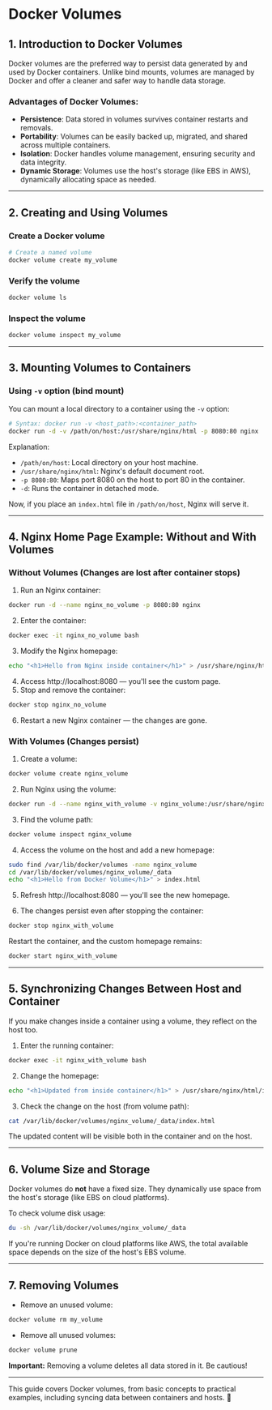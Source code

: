 # Docker Volumes

## 1. Introduction to Docker Volumes
Docker volumes are the preferred way to persist data generated by and used by Docker containers. Unlike bind mounts, volumes are managed by Docker and offer a cleaner and safer way to handle data storage.

### Advantages of Docker Volumes:
- **Persistence**: Data stored in volumes survives container restarts and removals.
- **Portability**: Volumes can be easily backed up, migrated, and shared across multiple containers.
- **Isolation**: Docker handles volume management, ensuring security and data integrity.
- **Dynamic Storage**: Volumes use the host's storage (like EBS in AWS), dynamically allocating space as needed.

---

## 2. Creating and Using Volumes

### Create a Docker volume
```bash
# Create a named volume
docker volume create my_volume
```

### Verify the volume
```bash
docker volume ls
```

### Inspect the volume
```bash
docker volume inspect my_volume
```

---

## 3. Mounting Volumes to Containers

### Using `-v` option (bind mount)
You can mount a local directory to a container using the `-v` option:

```bash
# Syntax: docker run -v <host_path>:<container_path>
docker run -d -v /path/on/host:/usr/share/nginx/html -p 8080:80 nginx
```

Explanation:
- `/path/on/host`: Local directory on your host machine.
- `/usr/share/nginx/html`: Nginx's default document root.
- `-p 8080:80`: Maps port 8080 on the host to port 80 in the container.
- `-d`: Runs the container in detached mode.

Now, if you place an `index.html` file in `/path/on/host`, Nginx will serve it.

---

## 4. Nginx Home Page Example: Without and With Volumes

### Without Volumes (Changes are lost after container stops)

1. Run an Nginx container:
```bash
docker run -d --name nginx_no_volume -p 8080:80 nginx
```
2. Enter the container:
```bash
docker exec -it nginx_no_volume bash
```
3. Modify the Nginx homepage:
```bash
echo "<h1>Hello from Nginx inside container</h1>" > /usr/share/nginx/html/index.html
```
4. Access http://localhost:8080 — you'll see the custom page.
5. Stop and remove the container:
```bash
docker stop nginx_no_volume
```
6. Restart a new Nginx container — the changes are gone.

### With Volumes (Changes persist)

1. Create a volume:
```bash
docker volume create nginx_volume
```
2. Run Nginx using the volume:
```bash
docker run -d --name nginx_with_volume -v nginx_volume:/usr/share/nginx/html -p 8080:80 nginx
```
3. Find the volume path:
```bash
docker volume inspect nginx_volume
```
4. Access the volume on the host and add a new homepage:
```bash
sudo find /var/lib/docker/volumes -name nginx_volume
cd /var/lib/docker/volumes/nginx_volume/_data
echo "<h1>Hello from Docker Volume</h1>" > index.html
```
5. Refresh http://localhost:8080 — you'll see the new homepage.

6. The changes persist even after stopping the container:
```bash
docker stop nginx_with_volume
```

Restart the container, and the custom homepage remains:
```bash
docker start nginx_with_volume
```

---

## 5. Synchronizing Changes Between Host and Container

If you make changes inside a container using a volume, they reflect on the host too.

1. Enter the running container:
```bash
docker exec -it nginx_with_volume bash
```
2. Change the homepage:
```bash
echo "<h1>Updated from inside container</h1>" > /usr/share/nginx/html/index.html
```
3. Check the change on the host (from volume path):
```bash
cat /var/lib/docker/volumes/nginx_volume/_data/index.html
```
The updated content will be visible both in the container and on the host.

---

## 6. Volume Size and Storage

Docker volumes do **not** have a fixed size. They dynamically use space from the host's storage (like EBS on cloud platforms).

To check volume disk usage:
```bash
du -sh /var/lib/docker/volumes/nginx_volume/_data
```

If you're running Docker on cloud platforms like AWS, the total available space depends on the size of the host's EBS volume.

---

## 7. Removing Volumes

- Remove an unused volume:
```bash
docker volume rm my_volume
```
- Remove all unused volumes:
```bash
docker volume prune
```

**Important:** Removing a volume deletes all data stored in it. Be cautious!

---

This guide covers Docker volumes, from basic concepts to practical examples, including syncing data between containers and hosts. 🚀
